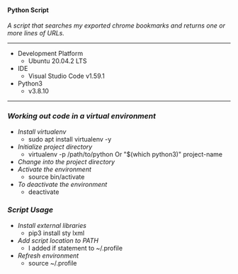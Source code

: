#### Python Script

_A script that searches my exported chrome bookmarks and returns one or more lines of URLs._


---
- Development Platform
    - Ubuntu 20.04.2 LTS
- IDE
    - Visual Studio Code v1.59.1
- Python3
    - v3.8.10
---
### _Working out code in a virtual environment_
- *Install virtualenv*
    - sudo apt install virtualenv -y
- *Initialize project directory*
    - virtualenv -p /path/to/python Or "$(which python3)" project-name
- *Change into the project directory*
- *Activate the environment*
    - source bin/activate
- *To deactivate the environment*
    - deactivate
### _Script Usage_
- *Install external libraries*
    - pip3 install sty lxml
- *Add script location to PATH*
    - I added if statement to ~/.profile
- *Refresh environment*
    - source ~/.profile